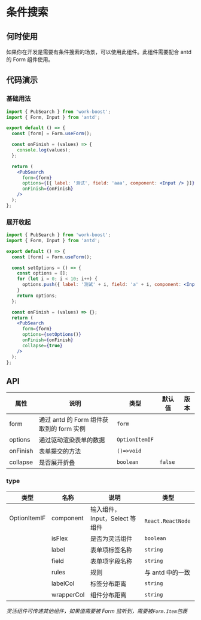 # 条件搜索

## 何时使用

如果你在开发是需要有条件搜索的场景，可以使用此组件。此组件需要配合 antd 的 Form 组件使用。

## 代码演示

### 基础用法

```jsx
import { PubSearch } from 'work-boost';
import { Form, Input } from 'antd';

export default () => {
  const [form] = Form.useForm();

  const onFinish = (values) => {
    console.log(values);
  };

  return (
    <PubSearch
      form={form}
      options={[{ label: '测试', field: 'aaa', component: <Input /> }]}
      onFinish={onFinish}
    />
  );
};
```

### 展开收起

```jsx
import { PubSearch } from 'work-boost';
import { Form, Input } from 'antd';

export default () => {
  const [form] = Form.useForm();

  const setOptions = () => {
    const options = [];
    for (let i = 0; i < 10; i++) {
      options.push({ label: '测试' + i, field: 'a' + i, component: <Input /> });
    }
    return options;
  };

  const onFinish = (values) => {};
  return (
    <PubSearch
      form={form}
      options={setOptions()}
      onFinish={onFinish}
      collapse={true}
    />
  );
};
```

## API

| 属性     | 说明                                     | 类型           | 默认值  | 版本 |
| -------- | ---------------------------------------- | -------------- | ------- | ---- |
| form     | 通过 antd 的 Form 组件获取到的 form 实例 | `form`         |         |      |
| options  | 通过驱动渲染表单的数据                   | `OptionItemIF` |         |      |
| onFinish | 表单提交的方法                           | `()=>void`     |         |      |
| collapse | 是否展开折叠                             | `boolean`      | `false` |      |

### type

| 类型         | 名称       | 说明                           | 类型               |
| ------------ | ---------- | ------------------------------ | ------------------ |
| OptionItemIF | component  | 输入组件，Input，Select 等组件 | ` React.ReactNode` |
|              | isFlex     | 是否为灵活组件                 | `boolean`          |
|              | label      | 表单项标签名称                 | `string`           |
|              | field      | 表单项字段名称                 | `string`           |
|              | rules      | 规则                           | 与 antd 中的一致   |
|              | labelCol   | 标签分布距离                   | `string`           |
|              | wrapperCol | 组件分布距离                   | `string`           |

_灵活组件可传递其他组件，如果值需要被 Form 监听到，需要被`Form.Item`包裹_
